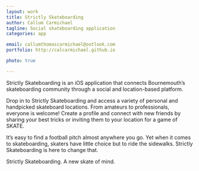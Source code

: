 ```yaml
---
layout: work
title: Strictly Skateboarding
author: Callum Carmichael
tagline: Social skateboarding application
categories: app

email: callumthomascarmichael@outlook.com
portfolio: http://calcarmichael.github.io

photo: true

---
```


Strictly Skateboarding is an iOS application that connects Bournemouth’s skateboarding community through a social and location-based platform. 

Drop in to Strictly Skateboarding and access a variety of personal and handpicked skateboard locations. From amateurs to professionals, everyone is welcome! Create a profile and connect with new friends by sharing your best tricks or inviting them to your location for a game of SKATE.  

It’s easy to find a football pitch almost anywhere you go. Yet when it comes to skateboarding, skaters have little choice but to ride the sidewalks. Strictly Skateboarding is here to change that. 

Strictly Skateboarding. A new skate of mind.